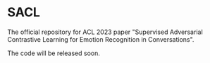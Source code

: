 # SACL
The official repository for ACL 2023 paper "Supervised Adversarial Contrastive Learning for Emotion Recognition in Conversations".

The code will be released soon.
